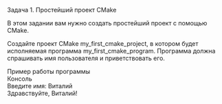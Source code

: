 Задача 1. Простейший проект  CMake

В этом задании вам нужно создать простейший проект с помощью CMake.  

Создайте проект CMake my_first_cmake_project, в котором будет исполняемая программа my_first_cmake_program. Программа должна спрашивать имя пользователя и приветствовать его.  

Пример работы программы  
Консоль  
Введите имя: Виталий  
Здравствуйте, Виталий!  